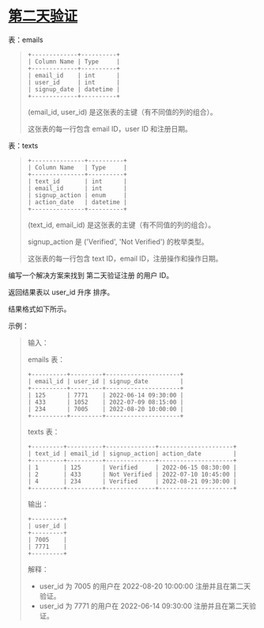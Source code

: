 #  [第二天验证](https://leetcode.cn/problems/second-day-verification)

表：emails
> ```
> +-------------+----------+
> | Column Name | Type     | 
> +-------------+----------+
> | email_id    | int      |
> | user_id     | int      |
> | signup_date | datetime |
> +-------------+----------+
> ```
> (email_id, user_id) 是这张表的主键（有不同值的列的组合）。
> 
> 这张表的每一行包含 email ID，user ID 和注册日期。

表：texts
> ```
> +---------------+----------+
> | Column Name   | Type     | 
> +---------------+----------+
> | text_id       | int      |
> | email_id      | int      |
> | signup_action | enum     |
> | action_date   | datetime |
> +---------------+----------+
> ```
> (text_id, email_id) 是这张表的主键（有不同值的列的组合）。
> 
> signup_action 是 ('Verified', 'Not Verified') 的枚举类型。
> 
> 这张表的每一行包含 text ID，email ID，注册操作和操作日期。

编写一个解决方案来找到 第二天验证注册 的用户 ID。

返回结果表以 user_id 升序 排序。

结果格式如下所示。

 

示例：

> 输入：
> 
> emails 表：
> ```
> +----------+---------+---------------------+
> | email_id | user_id | signup_date         |
> +----------+---------+---------------------+
> | 125      | 7771    | 2022-06-14 09:30:00 |
> | 433      | 1052    | 2022-07-09 08:15:00 |
> | 234      | 7005    | 2022-08-20 10:00:00 |
> +----------+---------+---------------------+
> ```
> texts 表：
> ```
> +---------+----------+--------------+---------------------+
> | text_id | email_id | signup_action| action_date         |
> +---------+----------+--------------+---------------------+
> | 1       | 125      | Verified     | 2022-06-15 08:30:00 |
> | 2       | 433      | Not Verified | 2022-07-10 10:45:00 |
> | 4       | 234      | Verified     | 2022-08-21 09:30:00 |
> +---------+----------+--------------+---------------------+
> ```    
> 输出：
> ```
> +---------+
> | user_id |
> +---------+
> | 7005    |
> | 7771    |
> +---------+
> ```
> 解释：
> 
> - user_id 为 7005 的用户在 2022-08-20 10:00:00 注册并且在第二天验证。
> - user_id 为 7771 的用户在 2022-06-14 09:30:00 注册并且在第二天验证。